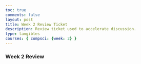 ```yaml
---
toc: true
comments: false
layout: post
title: Week 2 Review Ticket
description: Review ticket used to accelerate discussion.
type: tangibles
courses: { compsci: {week: 2} }
---
```


### Week 2 Review
